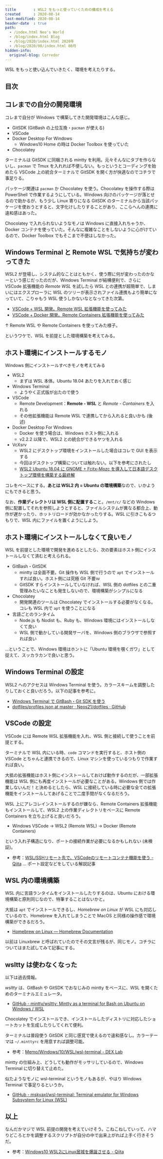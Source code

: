 ```yaml
---
title        : WSL2 をもっと使っていくための構成を考える
created      : 2020-08-14
last-modified: 2020-08-14
header-date  : true
path:
  - /index.html Neo's World
  - /blog/index.html Blog
  - /blog/2020/index.html 2020年
  - /blog/2020/08/index.html 08月
hidden-info:
  original-blog: Corredor
---
```


WSL をもっと使い込んでいきたく、環境を考えたりする。

## 目次

## コレまでの自分の開発環境

コレまで自分が Windows で構築してきた開発環境はこんな感じ。

- GitSDK (GitBash の上位互換・`pacman` が使える)
- VSCode
- Docker Desktop For Windows
  - Windows10 Home の時は Docker Toolbox を使っていた
- Chocolatey

ターミナルは GitSDK に同梱される mintty を利用。元々そんなにタブを作らないし、`pacman` で Tmux を入れれば不便しない。もっというとコーディングを始めたら VSCode 上の統合ターミナルで GitSDK を開く方が快適なのでコチラで事足りる。

パッケージ関連は `pacman` か Chocolatey を使う。Chocolatey を操作する際は PowerShell で作業するようにしている。Windows 向けのパッケージが落とせるので助かるが、もう少し Linux 寄りになる GitSDK のターミナルから当該パッケージを使おうとすると、文字化けしたりすることがあり、ここらへんの連携に違和感はあった。

Chocolatey で入れられないようなモノは Windows に直接入れちゃうか、Docker コンテナを使っていた。そんなに複雑なことをしないように心がけているので、Docker Toolbox でもそこまで不便はしなかった。

## Windows Terminal と Remote WSL で気持ちが変わってきた

WSL2 が登場し、システム的なことはともかく、使う際に何が変わったのかなーという感じだったのだが、Windows Terminal が結構便利で、さらに VSCode 拡張機能の _Remote WSL_ を試したら WSL との連携が超簡単で、しまいにはエクスプローラに WSL のツリーが表示されファイル連携もより簡単になっていて、こりゃもう WSL 使うしかないなとなってきた次第。

- [VSCode + WSL 開発。Remote WSL 拡張機能を使ってみた](/blog/2020/06/22-01.html)
- [VSCode + Docker 開発。Remote Containers 拡張機能を使ってみた](/blog/2020/06/21-01.html)

↑ Remote WSL や Remote Containers を使ってみた様子。

というワケで、WSL を前提とした環境構築を考えてみる。

## ホスト環境にインストールするモノ

Windows 側にインストールすべきモノを考えてみる

- WSL2
  - まずは WSL 本体。Ubuntu 18.04 あたりを入れておく感じ
- Windows Terminal
  - ようやく正式版が出たので使う
- VSCode
  - Remote Development：**Remote - WSL** と _Remote - Containers_ を入れる
  - その他拡張機能は Remote WSL で連携してから入れると良いかも (後述)
- Docker Desktop For Windows
  - Docker を使う場合は、Windows ホスト側に入れる
  - v2.2.2 以降で、WSL2 との統合ができるヤツを入れる
- VcXsrv
  - WSL2 にデスクトップ環境をインストールした場合はコレで GUI を表示する
  - 今回はデスクトップ構築については触れない。以下を参考にされたし
  - [WSL2 Ubuntu 18.04 に GNOME + Fcitx-Mozc を導入して日本語デスクトップ環境を構築する最終解](/blog/2020/03/10-01.html)

コレをベースにする。**あとは WSL2 内 = Ubuntu の環境構築**なので、いかようにもできると思う。

なお、**作業ディレクトリは WSL 側に配置する**こと。`/mnt/c/` などの Windows 側に配置してそれを参照しようとすると、ファイルシステムが異なる都合上、動作が遅かったり、ホットリロードが効かなかったりする。WSL に引きこもるつもりで、WSL 内にファイルを置くようにしよう。

## ホスト環境にインストールしなくて良いモノ

WSL を前提とした環境で開発を進めるとしたら、次の要素はホスト側にインストールしなくて済むと考えられる。

- GitBash・GitSDK
  - mintty は全面不要。Git 操作も WSL 側で行うので `apt` でインストールすれば良い。ホスト側には究極 Git 不要ｗ
  - GitSDK すらインストールしていなければ、WSL 側の dotfiles との二重管理みたいなことも発生しないので、環境構築がシンプルになる
- Chocolatey
  - 開発関連のツールは Chocolatey でインストールする必要がなくなる。コレも WSL 内で `apt` を使うことになる
- 言語ごとのランタイム
  - Node.js も Nodist も、Ruby も、Windows 環境にはインストールしなくて良い
  - WSL 側で動かしている開発サーバを、Windows 側のブラウザで参照すれば良い

…ということで、Windows 環境はホントに「Ubuntu 環境を覗くガワ」として捉えて、スッカラカンで良いと思う。

## Windows Terminal の設定

WSL2 へのアクセスは Windows Terminal を使う。カラースキームを調整したりしておくと良いだろう。以下の記事を参考に。

- [Windows Terminal で GitBash・Git SDK を使う](/blog/2020/05/01-02.html)
- [dotfiles/profiles.json at master · Neos21/dotfiles · GitHub](https://github.com/Neos21/dotfiles/blob/master/Windows/Recovery/Windows%20Terminal/profiles.json)

## VSCode の設定

VSCode には Remote WSL 拡張機能を入れ、WSL 側と接続して使うことを前提とする。

ターミナルで WSL 内にいる時、`code` コマンドを実行すると、ホスト側の VSCode とちゃんと連携できるので、Linux マシンを使っているつもりで作業すれば良い。

大抵の拡張機能はホスト側にインストールしておけば動作するのだが、一部拡張機能は WSL 側にも再度インストールが必要なことがある。Windows 側では作業しないんだ！と決めるとしたら、WSL に接続している時に必要な全ての拡張機能をインストールしてあげることで二度手間がなくなるだろう。

WSL 上にアレコレインストールするのが嫌なら、Remote Containers 拡張機能もインストールして、WSL2 上の作業ディレクトリをベースに Remote Containers を立ち上げると良いだろう。

- Windows VSCode → WSL2 (Remote WSL) → Docker (Remote Containers)

という入れ子構造になり、ポートの接続作業が必要になるかもしれない (未検証)。

- 参考：[WSL/SSHリモート先で、VSCodeのリモートコンテナ機能を使う - Qiita](https://qiita.com/74th/items/06b91cf4fecfc61bfbf4) … ポート設定などをしている解説記事

## WSL 内の環境構築

WSL 内に言語ランタイムをインストールしたりするのは、Ubuntu における環境構築と原則同じなので、特筆することはないかと。

大抵は `apt` でインストールできるし、_Homebrew on Linux_ が WSL にも対応しているので、Homebrew を入れてしまうことで MacOS と同様の操作感で環境構築ができるだろう。

- [Homebrew on Linux — Homebrew Documentation](https://docs.brew.sh/Homebrew-on-Linux)

以前は Linuxbrew と呼ばれていたのでその文言が残るが、同じモノ。コチラについてはまた試してみて記事にする。

## wsltty は使わなくなった

以下は過去情報。

_wsltty_ は、GitBash や GitSDK でおなじみの mintty をベースに、WSL を開くためのターミナルエミュレータ。

- [GitHub - mintty/wsltty: Mintty as a terminal for Bash on Ubuntu on Windows / WSL](https://github.com/mintty/wsltty)

Chocolatey でインストールでき、インストールしたディストリに対応したショートカットを生成したりしてくれて便利。

ターミナルは普段使う GitSDK と同じ感覚で使えるので違和感なし。カラーテーマは `~/.minttyrc` を用意すれば調整可能。

- 参考：[Memo/Windows/10/WSL/wsl-terminal - DEX Lab](https://dexlab.net/pukiwiki/index.php?Memo/Windows/10/WSL/wsl-terminal)

mintty の仕組み上、どうしても動作がモッサリしているので、Windows Terminal に切り替えて止めた。

似たようなモノに wsl-terminal というモノもあるが、やはり Windows Terminal で事足りるというか。

- [GitHub - mskyaxl/wsl-terminal: Terminal emulator for Windows Subsystem for Linux (WSL)](https://github.com/mskyaxl/wsl-terminal)

## 以上

なんだかマジで WSL 前提の開発を考えていけそう。こねこねしていって、ハマりどころとかを調整するスクリプトが自分の中で出来上がれば上手く行きそうだ。

- 参考：[Windows10 WSL2にLinux居城を爆誕させる - Qiita](https://qiita.com/v2okimochi/items/f53edcf79a4b71f519b1)
